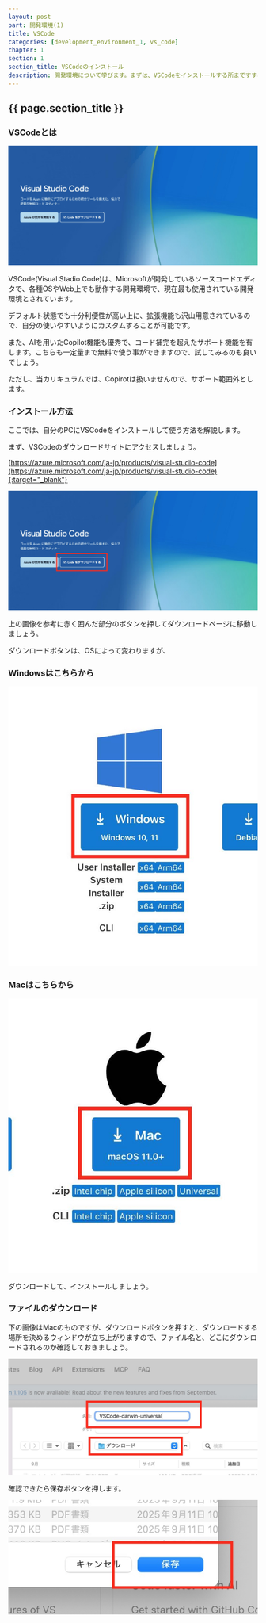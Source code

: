 ```yaml
---
layout: post
part: 開発環境(1)
title: VSCode
categories: [development_environment_1, vs_code]
chapter: 1
section: 1
section_title: VSCodeのインストール
description: 開発環境について学びます。まずは、VSCodeをインストールする所まですすめていきましょう。
---
```


## {{ page.section_title }}

### VSCodeとは

![VSCodeのトップページ](/assets/images/posts/vs_code/vs_code_0001.jpg)

VSCode(Visual Stadio Code)は、Microsoftが開発しているソースコードエディタで、各種OSやWeb上でも動作する開発環境で、現在最も使用されている開発環境とされています。

デフォルト状態でも十分利便性が高い上に、拡張機能も沢山用意されているので、自分の使いやすいようにカスタムすることが可能です。

また、AIを用いたCopilot機能も優秀で、コード補完を超えたサポート機能を有します。こちらも一定量まで無料で使う事ができますので、試してみるのも良いでしょう。

ただし、当カリキュラムでは、Copirotは扱いませんので、サポート範囲外とします。

### インストール方法

ここでは、自分のPCにVSCodeをインストールして使う方法を解説します。

まず、VSCodeのダウンロードサイトにアクセスしましょう。

[https://azure.microsoft.com/ja-jp/products/visual-studio-code](https://azure.microsoft.com/ja-jp/products/visual-studio-code){:target="_blank"}

![VSCodeへのリンクの紹介](/assets/images/posts/vs_code/vs_code_0002.jpg)

上の画像を参考に赤く囲んだ部分のボタンを押してダウンロードページに移動しましょう。

ダウンロードボタンは、OSによって変わりますが、

### Windowsはこちらから

<img src="/assets/images/posts/vs_code/vs_code_0003.jpg" alt="Windows用のダウンロードボタンの画像" class="w-full md:w-xs">

### Macはこちらから

<img src="/assets/images/posts/vs_code/vs_code_0004.jpg" alt="Mac用のダウンロードボタンの画像" class="w-full md:w-xs">

ダウンロードして、インストールしましょう。

### ファイルのダウンロード

下の画像はMacのものですが、ダウンロードボタンを押すと、ダウンロードする場所を決めるウィンドウが立ち上がりますので、ファイル名と、どこにダウンロードされるのか確認しておきましょう。

<img src="/assets/images/posts/vs_code/vs_code_0005.jpg" alt="ダウンロード画面" class="w-full md:w-md">

確認できたら保存ボタンを押します。

<img src="/assets/images/posts/vs_code/vs_code_0006.jpg" alt="保存ボタン画像" class="w-full md:w-xs">
